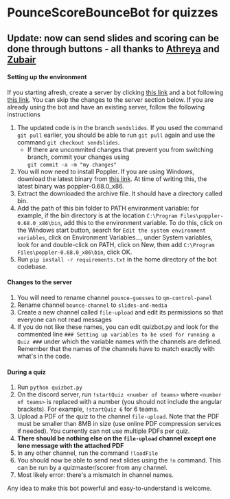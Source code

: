 # PounceScoreBounceBot for quizzes

## Update: now can send slides and scoring can be done through buttons - all thanks to [Athreya](https://github.com/cathreya) and [Zubair](https://github.com/zubairabid) 

#### Setting up the environment
If you starting afresh, create a server by clicking [this link](https://discord.new/7hjs36KQ52tr) and a bot following [this link](https://imgur.com/jEgQEsC). You can skip the changes to the server section below.
If you are already using the bot and have an existing server, follow the following instructions
1. The updated code is in the branch `sendslides`. If you used the command `git pull` earlier, you should be able to run `git pull` again and use the command `git checkout sendslides`.    
    * If there are uncommited changes that prevent you from switching branch, commit your changes using   
    `git commit -a -m "my changes"`
2. You will now need to install Poppler. If you are using Windows, download the latest binary from [this link](http://blog.alivate.com.au/poppler-windows/). At time of writing this, the latest binary was poppler-0.68.0_x86.
3. Extract the downloaded the archive file. It should have a directory called bin.
4. Add the path of this bin folder to PATH environment variable: for example, if the bin directory is at the location `C:\Program Files\poppler-0.68.0_x86\bin`, add this to the environment variable. To do this, click on the Windows start button, search for `Edit the system environment variables`, click on Environment Variables..., under System variables, look for and double-click on PATH, click on New, then add `C:\Program Files\poppler-0.68.0_x86\bin`, click OK.
5. Run `pip install -r requirements.txt` in the home directory of the bot codebase.

#### Changes to the server
1. You will need to rename channel `pounce-guesses` to `qm-control-panel`
1. Rename channel `bounce-channel` to `slides-and-media`
1. Create a new channel called `file-upload` and edit its permissions so that everyone can not read messages
1. If you do not like these names, you can edit quizbot.py and look for the commented line `### Setting up variables to be used for running a Quiz ###` under which the variable names with the channels are defined. Remember that the names of the channels have to match exactly with what's in the code.

#### During a quiz
1. Run `python quizbot.py` 
2. On the discord server, run `!startQuiz <number of teams>` where `<number of teams>` is replaced with a number (you should not include the angular brackets). For example, `!startQuiz 6` for 6 teams.
3. Upload a PDF of the quiz to the channel `file-upload`. Note that the PDF must be smaller than 8MB in size (use online PDF compression services if needed). You currently can not use multiple PDFs per quiz.
4. **There should be nothing else on the `file-upload` channel except one lone message with the attached PDF**
5. In any other channel, run the command `!loadFile`
6. You should now be able to send next slides using the `!n` command. This can be run by a quizmaster/scorer from any channel. 
7. Most likely error: there's a mismatch in channel names.  

Any idea to make this bot powerful and easy-to-understand is welcome.
